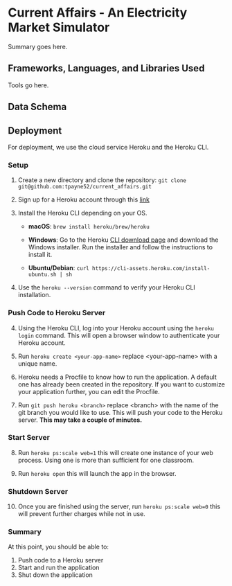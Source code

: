 # Current Affairs - An Electricity Market Simulator
Summary goes here.

## Frameworks, Languages, and Libraries Used
Tools go here.

## Data Schema

## Deployment

For deployment, we use the cloud service Heroku and the Heroku CLI.

### Setup

1. Create a new directory and clone the repository: `git clone git@github.com:tpayne52/current_affairs.git`

2. Sign up for a Heroku account through this [link](https://signup.heroku.com/login)

3. Install the Heroku CLI depending on your OS.

    - **macOS**: `brew install heroku/brew/heroku`
    
    - **Windows**: Go to the Heroku [CLI download page](https://devcenter.heroku.com/articles/heroku-cli#install-the-heroku-cli) and download the Windows installer. Run the installer and follow the instructions to install it.
    
    - **Ubuntu/Debian**: `curl https://cli-assets.heroku.com/install-ubuntu.sh | sh`

4. Use the `heroku --version` command to verify your Heroku CLI installation.

### Push Code to Heroku Server

4. Using the Heroku CLI, log into your Heroku account using the `heroku login` command. This will open a browser window to authenticate your Heroku account.

5. Run `heroku create <your-app-name>` replace \<your-app-name\> with a unique name.

6. Heroku needs a Procfile to know how to run the application. A default one has already been created in the repository. If you want to customize your application further, you can edit the Procfile.

7. Run `git push heroku <branch>` replace \<branch\> with the name of the git branch you would like to use. This will push your code to the Heroku server. **This may take a couple of minutes.**

### Start Server

8. Run `heroku ps:scale web=1` this will create one instance of your web process. Using one is more than sufficient for one classroom.

9. Run `heroku open` this will launch the app in the browser.

### Shutdown Server

10. Once you are finished using the server, run `heroku ps:scale web=0` this will prevent further charges while not in use.

### Summary
At this point, you should be able to:

1. Push code to a Heroku server
2. Start and run the application
3. Shut down the application



